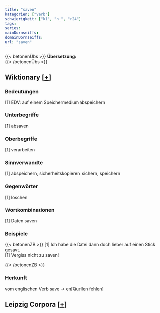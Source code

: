 ```yaml
---
title: "saven"
kategorien: ["Verb"]
schwierigkeit: ["k1", "h_", "r24"]
tags:
series:
mainDornseiffs:
domainDornseiffs:
url: "saven"
---
```


{{< betonenÜbs >}}
**Übersetzung:**  
{{< /betonenÜbs >}}

## Wiktionary [[+](https://de.wiktionary.org/wiki/saven)]

### Bedeutungen
[1] EDV: auf einem Speichermedium abspeichern  

### Unterbegriffe
[1] absaven  

### Oberbegriffe
[1] verarbeiten  

### Sinnverwandte
[1] abspeichern, sicherheitskopieren, sichern, speichern  

### Gegenwörter
[1] löschen  

### Wortkombinationen
[1] Daten saven  

### Beispiele
{{< betonenZB >}}
[1] Ich habe die Datei dann doch lieber auf einen Stick gesavt.  
[1] Vergiss nicht zu saven!  

{{< /betonenZB >}}
### Herkunft
vom englischen Verb save → en[Quellen fehlen]  


## Leipzig Corpora [[+](https://corpora.uni-leipzig.de/en/res?word=saven&corpusId=deu_newscrawl-public_2018)]

